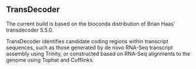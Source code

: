 ## TransDecoder

The current build is based on the bioconda distribution of Brian Haas' transdecoder 5.5.0.

TransDecoder identifies candidate coding regions within transcript sequences, such as those generated by de novo RNA-Seq transcript assembly using Trinity, or constructed based on RNA-Seq alignments to the genome using Tophat and Cufflinks.


